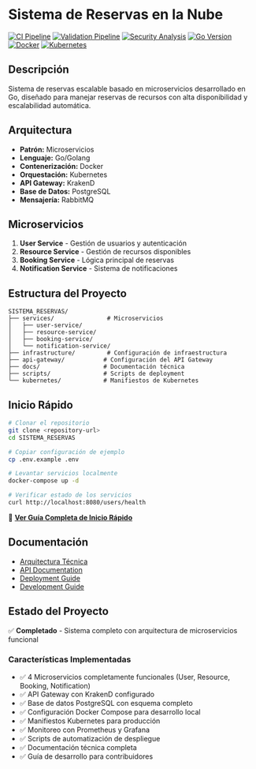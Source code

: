 # Sistema de Reservas en la Nube

<!-- Badges de Estado del Proyecto -->
[![CI Pipeline](https://github.com/enrianc/sistema-reservas/actions/workflows/ci.yml/badge.svg)](https://github.com/enrianc/sistema-reservas/actions/workflows/ci.yml)
[![Validation Pipeline](https://github.com/enrianc/sistema-reservas/actions/workflows/validate.yml/badge.svg)](https://github.com/enrianc/sistema-reservas/actions/workflows/validate.yml)
[![Security Analysis](https://github.com/enrianc/sistema-reservas/actions/workflows/security.yml/badge.svg)](https://github.com/enrianc/sistema-reservas/actions/workflows/security.yml)
[![Go Version](https://img.shields.io/badge/Go-1.21+-00ADD8?style=flat&logo=go)](https://golang.org)
[![Docker](https://img.shields.io/badge/Docker-Ready-2496ED?style=flat&logo=docker)](https://www.docker.com)
[![Kubernetes](https://img.shields.io/badge/Kubernetes-Ready-326CE5?style=flat&logo=kubernetes)](https://kubernetes.io)

## Descripción
Sistema de reservas escalable basado en microservicios desarrollado en Go, diseñado para manejar reservas de recursos con alta disponibilidad y escalabilidad automática.

## Arquitectura
- **Patrón:** Microservicios
- **Lenguaje:** Go/Golang
- **Contenerización:** Docker
- **Orquestación:** Kubernetes
- **API Gateway:** KrakenD
- **Base de Datos:** PostgreSQL
- **Mensajería:** RabbitMQ

## Microservicios
1. **User Service** - Gestión de usuarios y autenticación
2. **Resource Service** - Gestión de recursos disponibles
3. **Booking Service** - Lógica principal de reservas
4. **Notification Service** - Sistema de notificaciones

## Estructura del Proyecto
```
SISTEMA_RESERVAS/
├── services/               # Microservicios
│   ├── user-service/
│   ├── resource-service/
│   ├── booking-service/
│   └── notification-service/
├── infrastructure/         # Configuración de infraestructura
├── api-gateway/           # Configuración del API Gateway
├── docs/                  # Documentación técnica
├── scripts/               # Scripts de deployment
└── kubernetes/            # Manifiestos de Kubernetes
```

## Inicio Rápido
```bash
# Clonar el repositorio
git clone <repository-url>
cd SISTEMA_RESERVAS

# Copiar configuración de ejemplo
cp .env.example .env

# Levantar servicios localmente
docker-compose up -d

# Verificar estado de los servicios
curl http://localhost:8080/users/health
```

📖 **[Ver Guía Completa de Inicio Rápido](QUICKSTART.md)**

## Documentación
- [Arquitectura Técnica](docs/ARCHITECTURE.md)
- [API Documentation](docs/API.md)
- [Deployment Guide](docs/DEPLOYMENT.md)
- [Development Guide](docs/DEVELOPMENT.md)

## Estado del Proyecto
✅ **Completado** - Sistema completo con arquitectura de microservicios funcional

### Características Implementadas
- ✅ 4 Microservicios completamente funcionales (User, Resource, Booking, Notification)
- ✅ API Gateway con KrakenD configurado
- ✅ Base de datos PostgreSQL con esquema completo
- ✅ Configuración Docker Compose para desarrollo local
- ✅ Manifiestos Kubernetes para producción
- ✅ Monitoreo con Prometheus y Grafana
- ✅ Scripts de automatización de despliegue
- ✅ Documentación técnica completa
- ✅ Guía de desarrollo para contribuidores
